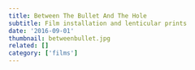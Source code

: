 ```yaml
---
title: Between The Bullet And The Hole
subtitle: Film installation and lenticular prints
date: '2016-09-01'
thumbnail: betweenbullet.jpg
related: []
category: ['films']
---
```

